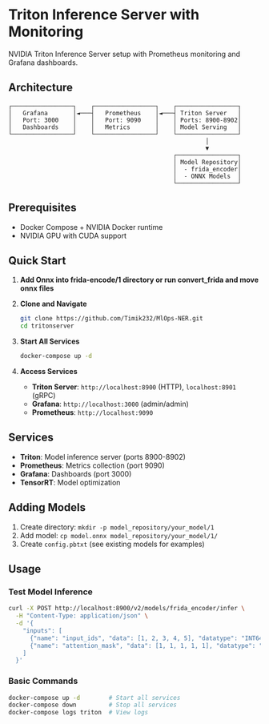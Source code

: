 # Triton Inference Server with Monitoring

NVIDIA Triton Inference Server setup with Prometheus monitoring and Grafana dashboards.

## Architecture

```
┌─────────────────┐    ┌─────────────────┐    ┌─────────────────┐
│   Grafana       │◄───┤   Prometheus    │◄───┤ Triton Server   │
│   Port: 3000    │    │   Port: 9090    │    │ Ports: 8900-8902│
│   Dashboards    │    │   Metrics       │    │ Model Serving   │
└─────────────────┘    └─────────────────┘    └─────────────────┘
                                                       │
                                                       ▼
                                              ┌─────────────────┐
                                              │ Model Repository│
                                              │  - frida_encoder│
                                              │  - ONNX Models  │
                                              └─────────────────┘
```

## Prerequisites
- Docker Compose + NVIDIA Docker runtime
- NVIDIA GPU with CUDA support

## Quick Start

1. **Add Onnx into frida-encode/1 directory or run convert_frida and move onnx files**
2. **Clone and Navigate**
   ```bash
   git clone https://github.com/Timik232/MlOps-NER.git
   cd tritonserver
   ```

3. **Start All Services**
   ```bash
   docker-compose up -d
   ```

4. **Access Services**
   - **Triton Server**: `http://localhost:8900` (HTTP), `localhost:8901` (gRPC)
   - **Grafana**: `http://localhost:3000` (admin/admin)
   - **Prometheus**: `http://localhost:9090`

## Services
- **Triton**: Model inference server (ports 8900-8902)
- **Prometheus**: Metrics collection (port 9090)
- **Grafana**: Dashboards (port 3000)
- **TensorRT**: Model optimization


## Adding Models

1. Create directory: `mkdir -p model_repository/your_model/1`
2. Add model: `cp model.onnx model_repository/your_model/1/`
3. Create `config.pbtxt` (see existing models for examples)

## Usage

### Test Model Inference
```bash
curl -X POST http://localhost:8900/v2/models/frida_encoder/infer \
  -H "Content-Type: application/json" \
  -d '{
    "inputs": [
      {"name": "input_ids", "data": [1, 2, 3, 4, 5], "datatype": "INT64", "shape": [1, 5]},
      {"name": "attention_mask", "data": [1, 1, 1, 1, 1], "datatype": "INT64", "shape": [1, 5]}
    ]
  }'
```

### Basic Commands
```bash
docker-compose up -d        # Start all services
docker-compose down         # Stop all services
docker-compose logs triton  # View logs
```
